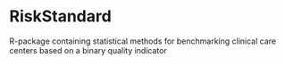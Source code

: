 # RiskStandard
R-package containing statistical methods for benchmarking clinical care centers based on a binary quality indicator
